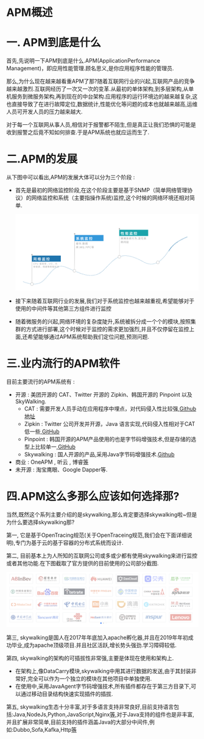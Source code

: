 # APM概述

# 一. APM到底是什么

首先,先说明一下APM到底是什么.APM(ApplicationPerformance Management)，即应用性能管理.顾名思义,是你应用程序性能的管理员.

那么,为什么现在越来越看重APM了那?随着互联网行业的兴起,互联网产品的竞争越来越激烈.互联网经历了一次又一次的变革.从最初的单体架构,到多层架构,从单机服务到微服务架构,再到现在的中台架构.应用程序的运行环境边的越来越复杂,这也直接导致了在进行故障定位,数据统计,性能优化等问题的成本也就越来越高,运维人员可开发人员的压力越来越大.

对于每一个互联网从事人员,相信对于报警都不陌生,但是真正让我们恐惧的可能是收到报警之后竟不知如何排查.于是APM系统也就应运而生了.

# 二.APM的发展

从下图中可以看出,APM的发展大体可以分为三个阶段 : 

- 首先是最初的网络监控阶段,在这个阶段主要是基于SNMP（简单网络管理协议）的网络监控和系统（主要指操作系统)监控,这个时候的网络环境还相对简单.

  

  ![image-20210508170711575](../../../resources/open_source/skywalking/first/image-20210508170711575.png)

- 接下来随着互联网行业的发展,我们对于系统监控也越来越重视,希望能够对于使用的中间件等其他第三方组件进行监控

- 随着微服务的兴起,网络环境的复杂度陡升,系统被拆分成一个个的模块,按照集群的方式进行部署,这个时候对于监控的需求更加强烈,并且不仅停留在监控上面,还希望能够通过APM系统帮助我们定位问题,预测问题.

# 三.业内流行的APM软件

目前主要流行的APM系统有 : 
- 开源 : 美团开源的 CAT、Twitter 开源的 Zipkin、韩国开源的 Pinpoint 以及 SkyWalking.
  - CAT : 需要开发人员手动在应用程序中埋点，对代码侵入性比较强,[Github地址](https://github.com/dianping/cat)
  - Zipkin : Twitter 公司开发并开源，Java 语言实现,代码侵入性相对于CAT低一些,[GitHub](https://github.com/openzipkin/zipkin)
  - Pinpoint : 韩国开源的APM产品使用的也是字节码增强技术,但是存储的选型上比较单一,[GitHub](https://github.com/pinpoint-apm/pinpoint)
  - Skywalking : 国人开源的产品,采用Java字节码增强技术.[Github](https://github.com/apache/skywalking)
- 商业 : OneAPM  , 听云 , 博睿[等](https://www.iyiou.com/news/2016030124764)
- 未开源 : 淘宝鹰眼、Google Dapper等.

# 四.APM这么多那么应该如何选择那?

当然,既然这个系列主要介绍的是skywalking,那么肯定要选择skywalking啦~但是为什么要选择skywalking那?

第一, 它是基于OpenTracing规范(关于OpenTraceing规范,我们会在下面详细说明),专门为基于云的基于容器的分布式系统而设计.

第二, 目前基本上为人所知的互联网公司或多或少都有使用skywalking来进行监控或者其他功能.在下图截取了官方提供的目前使用的公司部分截图.

![image-20210508172459367](../../../resources/open_source/skywalking/first/image-20210508172459367.png)

第三, skywalking是国人在2017年年底加入apache孵化器,并且在2019年年初成功毕业,成为apache顶级项目.并且社区活跃,增长势头强劲.学习障碍较低.

第四, skywalking的架构的可插拔性非常强,主要是体现在使用和架构上.
- 在架构上,像DataCarry模块,skywalking中用其进行数据的发送,由于其封装非常好,完全可以作为一个独立的模块在其他项目中单独使用.
- 在使用中,采用JavaAgent字节码增强技术,所有插件都存在于第三方目录下,可以通过移动目录结构快速实现插件的插拔.

第五, skywalking生态十分丰富,对于多语言支持非常良好,目前支持语言包括:Java,NodeJs,Python,JavaScript,Nginx[等](http://skywalking.apache.org/docs/),对于Java支持的组件也是非丰富,并且扩展非常简单,目前支持的插件涵盖Java的大部分中间件,例如:Dubbo,Sofa,Kafka,Http[等](https://skywalking.apache.org/docs/main/v8.5.0/en/setup/service-agent/java-agent/plugin-list/#skywalking-agent-list)





